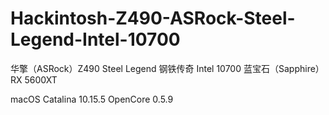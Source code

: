 # Hackintosh-Z490-ASRock-Steel-Legend-Intel-10700

华擎（ASRock）Z490 Steel Legend 钢铁传奇
Intel 10700
蓝宝石（Sapphire）RX 5600XT

macOS Catalina 10.15.5
OpenCore 0.5.9 
